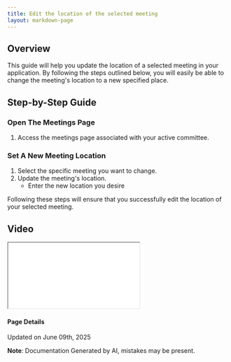 ```yaml
---
title: Edit the location of the selected meeting
layout: markdown-page
---
```

## Overview

This guide will help you update the location of a selected meeting in your application. By following the steps outlined below, you will easily be able to change the meeting's location to a new specified place.

## Step-by-Step Guide

### Open The Meetings Page
1. Access the meetings page associated with your active committee.

### Set A New Meeting Location
1. Select the specific meeting you want to change.
2. Update the meeting's location.
   - Enter the new location you desire

Following these steps will ensure that you successfully edit the location of your selected meeting.
## Video 
<div class="container my-5">
	<div class="embed-responsive embed-responsive-16by9">
		<iframe class="embed-responsive-item" src="..\media\meetings\edit_the_location_of_the_selected_meeting\Edit_the_location_of_the_selected_meeting.webm" allowfullscreen></iframe>
	</div>
</div>



#### Page Details
Updated on June 09th, 2025

**Note**: Documentation Generated by AI, mistakes may be present.